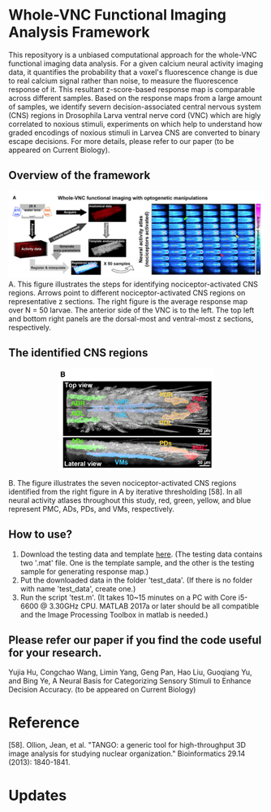 # Whole-VNC Functional Imaging Analysis Framework
This reposityory is a unbiased computational approach for the whole-VNC functional imaging data analysis. For a given calcium neural activity imaging data, it quantifies the probability that a voxel's fluorescence change is due to real calcium signal rather than noise, to measure the fluorescence response of it. This resultant z-score-based response map is comparable across different samples. Based on the response maps from a large amount of samples, we identify severn decision-associated central nervous system (CNS) regions in Drosophila Larva ventral nerve cord (VNC) which are higly correlated to noxious stimuli, experiments on which help to understand how graded encodings of noxious stimuli in Larvea CNS are converted to binary escape decisions. For more details, please refer to our paper (to be appeared on Current Biology).

## Overview of the framework
![Overview](imgs/Basic_idea.png)
A. This figure illustrates the steps for identifying nociceptor-activated CNS regions. Arrows point to different nociceptor-activated CNS regions on representative z sections. The right figure is the average response map over N = 50 larvae. The anterior side of the VNC is to the left. The top left and bottom right panels are the dorsal-most and ventral-most z sections, respectively.

## The identified CNS regions
<p align="center">
  <img height="200" src="imgs/fROIs.png">
</p>
B. The figure illustrates the seven nociceptor-activated CNS regions identified from the right figure in A by iterative thresholding [58]. In all neural activity atlases throughout this study, red, green, yellow, and blue represent PMC, ADs, PDs, and VMs, respectively.

## How to use?
1) Download the testing data and template [here](https://drive.google.com/drive/folders/1w13FSuk6rYh07wa9RLszVn4KzqJUFIng?usp=sharing). (The testing data contains two '.mat' file. One is the template sample, and the other is the testing sample for generating response map.)
2) Put the downloaded data in the folder 'test_data'. (If there is no folder with name 'test_data', create one.)
3) Run the script 'test.m'. (It takes 10~15 minutes on a PC with Core i5-6600 @ 3.30GHz CPU. MATLAB 2017a or later should be all compatible and the Image Processing Toolbox in matlab is needed.) 

## Please refer our paper if you find the code useful for your research.
Yujia Hu, Congchao Wang, Limin Yang, Geng Pan, Hao Liu, Guoqiang Yu, and Bing Ye, A Neural Basis for Categorizing Sensory Stimuli to Enhance Decision Accuracy. (to be appeared on Current Biology)

# Reference

[58]. Ollion, Jean, et al. "TANGO: a generic tool for high-throughput 3D image analysis for studying nuclear organization." Bioinformatics 29.14 (2013): 1840-1841.


# Updates
